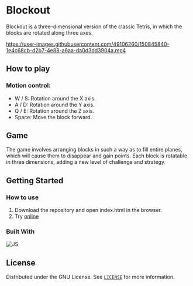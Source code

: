 # Blockout
Blockout is a three-dimensional version of the classic Tetris, in which the blocks are rotated along three axes.

https://user-images.githubusercontent.com/49106260/150845840-1e4c68cb-d2b7-4e88-a6aa-da0d3dd3904a.mp4

## How to play
### Motion control:
* W / S: Rotation around the X axis.
* A / D: Rotation around the Y axis.
* Q / E: Rotation around the Z axis.
* Space: Move the block forward.

## Game
The game involves arranging blocks in such a way as to fill entire planes, which will cause them to disappear and gain points. Each block is rotatable in three dimensions, adding a new level of challenge and strategy.

## Getting Started
### How to use
1. Download the repository and open index.html in the browser.
2. Try <a href="https://voidsamuraj.github.io/Blockout/" target="_blank">online</a>


### Built With
![JS]

<!-- MARKDOWN LINKS & IMAGES -->
<!-- https://www.markdownguide.org/basic-syntax/#reference-style-links -->
[JS]: https://img.shields.io/badge/JavaScript-grey?style=for-the-badge&logo=javascript 

## License

Distributed under the GNU License. See <a href="https://github.com/VoidSamuraj/Blockout/blob/main/LICENSE">`LICENSE`</a> for more information.

